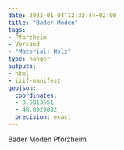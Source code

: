 ```yaml
---
date: 2021-01-04T12:32:44+02:00
title: "Bader Moden"
tags:
- Pforzheim
- Versand
- "Material: Holz"
type: hanger
outputs:
- html
- iiif-manifest
geojson:
  coordinates:
  - 8.6813651
  - 48.8929882
  precision: exact
---
```

Bader Moden
Pforzheim

